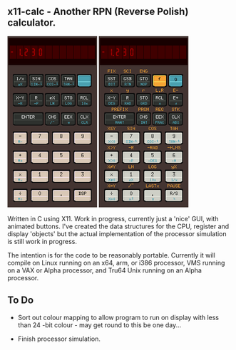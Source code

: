 ## x11-calc - Another RPN (Reverse Polish) calculator.

![HP21](./images/x11-calc-21.png) ![HP33](./images/x11-calc-33.png)

Written in C using X11. Work in progress, currently just a 'nice' GUI,  with
animated  buttons.  I've created the data structures for the  CPU,  register
and  display  'objects'  but the  actual  implementation  of  the  processor
simulation is still work in progress.  

The  intention is for the code to be reasonably portable.  Currently it will
compile on Linux running on an x64, arm, or i386 processor, VMS running on a
VAX or Alpha processor, and Tru64 Unix running on an Alpha processor.

## To Do

* Sort out colour mapping to allow program to run on display with less  than
  24 -bit colour - may get round to this be one day...

* Finish processor simulation.

